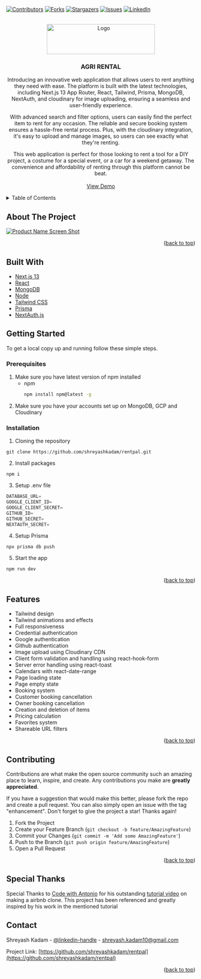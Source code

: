 <!-- Improved compatibility of back to top link: See: https://github.com/othneildrew/Best-README-Template/pull/73 -->

<a name="readme-top"></a>

<!--
*** Thanks for checking out the Best-README-Template. If you have a suggestion
*** that would make this better, please fork the repo and create a pull request
*** or simply open an issue with the tag "enhancement".
*** Don't forget to give the project a star!
*** Thanks again! Now go create something AMAZING! :D
-->

<!-- PROJECT SHIELDS -->
<!--
*** I'm using markdown "reference style" links for readability.
*** Reference links are enclosed in brackets [ ] instead of parentheses ( ).
*** See the bottom of this document for the declaration of the reference variables
*** for contributors-url, forks-url, etc. This is an optional, concise syntax you may use.
*** https://www.markdownguide.org/basic-syntax/#reference-style-links
-->

[![Contributors][contributors-shield]][contributors-url]
[![Forks][forks-shield]][forks-url]
[![Stargazers][stars-shield]][stars-url]
[![Issues][issues-shield]][issues-url]
[![LinkedIn][linkedin-shield]][linkedin-url]

<!-- PROJECT LOGO -->
<br />
<div align="center">
  <a href="https://github.com/shreyashkadam/rentpal">
    <img src="readme-images/logo.png" alt="Logo" width="288" height="80">
  </a>

<h3 align="center">AGRI RENTAL</h3>

  <p align="center">
    
Introducing an innovative web application that allows users to rent anything they need with ease. The platform is built with the latest technologies, including Next.js 13 App Router, React, Tailwind, Prisma, MongoDB, NextAuth, and cloudinary for image uploading, ensuring a seamless and user-friendly experience.
<br/>

With advanced search and filter options, users can easily find the perfect item to rent for any occasion. The reliable and secure booking system ensures a hassle-free rental process. Plus, with the cloudinary integration, it's easy to upload and manage images, so users can see exactly what they're renting.
<br/>

This web application is perfect for those looking to rent a tool for a DIY project, a costume for a special event, or a car for a weekend getaway. The convenience and affordability of renting through this platform cannot be beat.
<br />
<br />
<a href="https://rentpal.vercel.app//">View Demo</a>

</div>

<!-- TABLE OF CONTENTS -->
<details>
  <summary>Table of Contents</summary>
  <ol>
    <li>
      <a href="#about-the-project">About The Project</a>
      <ul>
        <li><a href="#built-with">Built With</a></li>
      </ul>
    </li>
    <li>
      <a href="#getting-started">Getting Started</a>
      <ul>
        <li><a href="#prerequisites">Prerequisites</a></li>
        <li><a href="#installation">Installation</a></li>
      </ul>
    </li>
    <li>
      <a href="#features">Features</a>
    </li>
    <li><a href="#contributing">Contributing</a></li>
    <li><a href="#special-thanks">Special Thanks</a></li>
    <li><a href="#contact">Contact</a></li>
  </ol>
</details>

<!-- ABOUT THE PROJECT -->

## About The Project

[![Product Name Screen Shot][product-screenshot]](https://example.com)

<p align="right">(<a href="#readme-top">back to top</a>)</p>

## Built With

<ul>
  <li><a href="https://nextjs.org/">Next.js 13</a></li>
  <li><a href="https://reactjs.org/">React</a></li>
  <li><a href="https://www.mongodb.com/">MongoDB</a></li>
  <li><a href="https://nodejs.org/en/">Node</a></li>
  <li><a href="https://tailwindcss.com/">Tailwind CSS</a></li>
  <li><a href="https://www.prisma.io/">Prisma</a></li>
  <li><a href="https://next-auth.js.org/">NextAuth.js</a></li>
</ul>

<!-- GETTING STARTED -->

## Getting Started

To get a local copy up and running follow these simple steps.

### Prerequisites

1. Make sure you have latest version of npm installed
   - npm
     ```sh
     npm install npm@latest -g
     ```
2. Make sure you have your accounts set up on MongoDB, GCP and Cloudinary

### Installation

1. Cloning the repository

```shell
git clone https://github.com/shreyashkadam/rentpal.git
```

2. Install packages

```shell
npm i
```

3. Setup .env file

```js
DATABASE_URL=
GOOGLE_CLIENT_ID=
GOOGLE_CLIENT_SECRET=
GITHUB_ID=
GITHUB_SECRET=
NEXTAUTH_SECRET=
```

4. Setup Prisma

```shell
npx prisma db push

```

5. Start the app

```shell
npm run dev
```

<p align="right">(<a href="#readme-top">back to top</a>)</p>

## Features

- Tailwind design
- Tailwind animations and effects
- Full responsiveness
- Credential authentication
- Google authentication
- Github authentication
- Image upload using Cloudinary CDN
- Client form validation and handling using react-hook-form
- Server error handling using react-toast
- Calendars with react-date-range
- Page loading state
- Page empty state
- Booking system
- Customer booking cancellation
- Owner booking cancellation
- Creation and deletion of items
- Pricing calculation
- Favorites system
- Shareable URL filters

<p align="right">(<a href="#readme-top">back to top</a>)</p>

<!-- CONTRIBUTING -->

## Contributing

Contributions are what make the open source community such an amazing place to learn, inspire, and create. Any contributions you make are **greatly appreciated**.

If you have a suggestion that would make this better, please fork the repo and create a pull request. You can also simply open an issue with the tag "enhancement".
Don't forget to give the project a star! Thanks again!

1. Fork the Project
2. Create your Feature Branch (`git checkout -b feature/AmazingFeature`)
3. Commit your Changes (`git commit -m 'Add some AmazingFeature'`)
4. Push to the Branch (`git push origin feature/AmazingFeature`)
5. Open a Pull Request

<p align="right">(<a href="#readme-top">back to top</a>)</p>

<!-- CONTACT -->

## Special Thanks

Special Thanks to <a href="https://www.youtube.com/@codewithantonio">Code with Antonio</a> for his outstanding <a href="https://www.youtube.com/watch?v=c_-b_isI4vg">tutorial video</a> on making a airbnb clone. This project has been referenced and greatly inspired by his work in the mentioned tutorial

## Contact

Shreyash Kadam - [@linkedin-handle](https://linkedin.com/in/shreyash-kadam) - shreyash.kadam10@gmail.com

Project Link: [https://github.com/shreyashkadam/rentpal](https://github.com/shreyashkadam/rentpal)

<p align="right">(<a href="#readme-top">back to top</a>)</p>

<!-- MARKDOWN LINKS & IMAGES -->
<!-- https://www.markdownguide.org/basic-syntax/#reference-style-links -->

[contributors-shield]: https://img.shields.io/github/contributors/shreyashkadam/rentpal.svg?style=for-the-badge
[contributors-url]: https://github.com/shreyashkadam/rentpal/graphs/contributors
[forks-shield]: https://img.shields.io/github/forks/shreyashkadam/rentpal.svg?style=for-the-badge
[forks-url]: https://github.com/shreyashkadam/rentpal/network/members
[stars-shield]: https://img.shields.io/github/stars/shreyashkadam/rentpal.svg?style=for-the-badge
[stars-url]: https://github.com/shreyashkadam/rentpal/stargazers
[issues-shield]: https://img.shields.io/github/issues/shreyashkadam/rentpal.svg?style=for-the-badge
[issues-url]: https://github.com/shreyashkadam/rentpal/issues
[license-shield]: https://img.shields.io/github/license/shreyashkadam/rentpal.svg?style=for-the-badge
[license-url]: https://github.com/shreyashkadam/rentpal/blob/master/LICENSE.txt
[linkedin-shield]: https://img.shields.io/badge/-LinkedIn-black.svg?style=for-the-badge&logo=linkedin&colorB=555
[linkedin-url]: https://linkedin.com/in/shreyash-kadam
[product-screenshot]: readme-images/screenshot3.png

